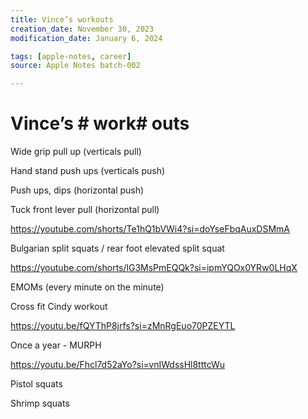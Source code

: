 ```yaml
---
title: Vince’s workouts
creation_date: November 30, 2023
modification_date: January 6, 2024

tags: [apple-notes, career]
source: Apple Notes batch-002

---
```



# Vince’s # work# outs # 

Wide grip pull up (verticals pull)

Hand stand push ups (verticals push)

Push ups, dips (horizontal push)

Tuck front lever pull (horizontal pull)

https://youtube.com/shorts/Te1hQ1bVWi4?si=doYseFbqAuxDSMmA

Bulgarian split squats / rear foot elevated split squat 

https://youtube.com/shorts/lG3MsPmEQQk?si=ipmYQOx0YRw0LHqX

EMOMs (every minute on the minute)

Cross fit Cindy workout 

https://youtu.be/fQYThP8jrfs?si=zMnRgEuo70PZEYTL

Once a year - MURPH

https://youtu.be/Fhcl7d52aYo?si=vnIWdssHl8tttcWu

Pistol squats

Shrimp squats 
